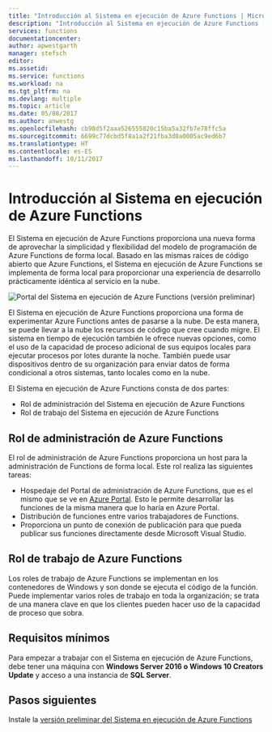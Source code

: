 ```yaml
---
title: "Introducción al Sistema en ejecución de Azure Functions | Microsoft Docs"
description: "Introducción al Sistema en ejecución de Azure Functions (versión preliminar)"
services: functions
documentationcenter: 
author: apwestgarth
manager: stefsch
editor: 
ms.assetid: 
ms.service: functions
ms.workload: na
ms.tgt_pltfrm: na
ms.devlang: multiple
ms.topic: article
ms.date: 05/08/2017
ms.author: anwestg
ms.openlocfilehash: cb98d5f2aaa526555820c15ba5a32fb7e78ffc5a
ms.sourcegitcommit: 6699c77dcbd5f8a1a2f21fba3d0a0005ac9ed6b7
ms.translationtype: HT
ms.contentlocale: es-ES
ms.lasthandoff: 10/11/2017
---
```

# <a name="azure-functions-runtime-overview"></a>Introducción al Sistema en ejecución de Azure Functions

El Sistema en ejecución de Azure Functions proporciona una nueva forma de aprovechar la simplicidad y flexibilidad del modelo de programación de Azure Functions de forma local. Basado en las mismas raíces de código abierto que Azure Functions, el Sistema en ejecución de Azure Functions se implementa de forma local para proporcionar una experiencia de desarrollo prácticamente idéntica al servicio en la nube.

![Portal del Sistema en ejecución de Azure Functions (versión preliminar)][1]

El Sistema en ejecución de Azure Functions proporciona una forma de experimentar Azure Functions antes de pasarse a la nube. De esta manera, se puede llevar a la nube los recursos de código que cree cuando migre.  El sistema en tiempo de ejecución también le ofrece nuevas opciones, como el uso de la capacidad de proceso adicional de sus equipos locales para ejecutar procesos por lotes durante la noche. También puede usar dispositivos dentro de su organización para enviar datos de forma condicional a otros sistemas, tanto locales como en la nube.

El Sistema en ejecución de Azure Functions consta de dos partes:
* Rol de administración del Sistema en ejecución de Azure Functions
* Rol de trabajo del Sistema en ejecución de Azure Functions

## <a name="azure-functions-management-role"></a>Rol de administración de Azure Functions

El rol de administración de Azure Functions proporciona un host para la administración de Functions de forma local. Este rol realiza las siguientes tareas:

* Hospedaje del Portal de administración de Azure Functions, que es el mismo que se ve en [Azure Portal](https://portal.azure.com). Esto le permite desarrollar las funciones de la misma manera que lo haría en Azure Portal.
* Distribución de funciones entre varios trabajadores de Functions.
* Proporciona un punto de conexión de publicación para que pueda publicar sus funciones directamente desde Microsoft Visual Studio.

## <a name="azure-functions-worker-role"></a>Rol de trabajo de Azure Functions

Los roles de trabajo de Azure Functions se implementan en los contenedores de Windows y son donde se ejecuta el código de la función.  Puede implementar varios roles de trabajo en toda la organización; se trata de una manera clave en que los clientes pueden hacer uso de la capacidad de proceso que sobra.

## <a name="minimum-requirements"></a>Requisitos mínimos

Para empezar a trabajar con el Sistema en ejecución de Azure Functions, debe tener una máquina con **Windows Server 2016 o Windows 10 Creators Update** y acceso a una instancia de **SQL Server**.

## <a name="next-steps"></a>Pasos siguientes

Instale la [versión preliminar del Sistema en ejecución de Azure Functions](https://aka.ms/azafr)

<!--Image references-->
[1]: ./media/functions-runtime-overview/AzureFunctionsRuntime_Portal.png
